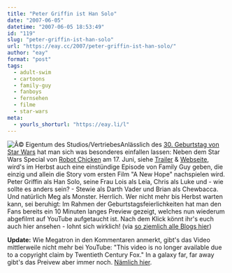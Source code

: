 ```yaml
---
title: "Peter Griffin ist Han Solo"
date: "2007-06-05"
datetime: "2007-06-05 18:53:49"
id: "119"
slug: "peter-griffin-ist-han-solo"
url: "https://eay.cc/2007/peter-griffin-ist-han-solo/"
author: "eay"
format: "post"
tags:
  - adult-swim
  - cartoons
  - family-guy
  - fanboys
  - fernsehen
  - filme
  - star-wars
meta:
  - yourls_shorturl: "https://eay.li/l"
---
```


![](/uploads/2007/petersolo.jpg "Â© Eigentum des Studios/Vertriebes")Anlässlich des [30\. Geburtstag von Star Wars](//eay.cc/2007/30-jahre-sternenkrieg/) hat man sich was besonderes einfallen lassen: Neben dem Star Wars Special von [Robot Chicken](http://eay.cc/artikel/robotchicken/) am 17. Juni, siehe [ Trailer](http://www.youtube.com/watch?v=smlMQc0zKfw) & [Webseite](http://www.adultswim.com/shows/robotchicken/stuff/rcsw/), wird's im Herbst auch eine einstündige Episode von Family Guy geben, die einzig und allein die Story vom ersten Film "A New Hope" nachspielen wird. Peter Griffin als Han Solo, seine Frau Lois als Leia, Chris als Luke und - wie sollte es anders sein? - Stewie als Darth Vader und Brian als Chewbacca. Und natürlich Meg als Monster. Herrlich. Wer nicht mehr bis Herbst warten kann, sei beruhigt: Im Rahmen der Geburtstagsfeierlichkeiten hat man den Fans bereits ein 10 Minuten langes Preview gezeigt, welches nun wiederum abgefilmt auf YouTube aufgetaucht ist. Nach dem Klick könnt ihr's euch auch hier ansehen - lohnt sich wirklich! (via [so ziemlich alle Blogs hier](http://eay.cc/links/))

**Update:** Wie Megatron in den Kommentaren anmerkt, gibt's das Video mittlerweile nicht mehr bei YouTube: "This video is no longer available due to a copyright claim by Twentieth Century Fox." In a galaxy far, far away gibt's das Preivew aber immer noch. [Nämlich hier](http://www.devilducky.com/media/62681/).
